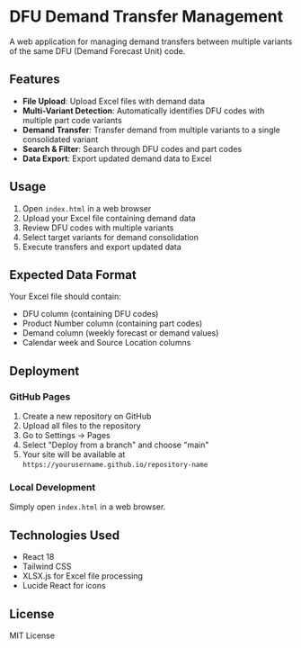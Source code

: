 # DFU Demand Transfer Management

A web application for managing demand transfers between multiple variants of the same DFU (Demand Forecast Unit) code.

## Features

- **File Upload**: Upload Excel files with demand data
- **Multi-Variant Detection**: Automatically identifies DFU codes with multiple part code variants
- **Demand Transfer**: Transfer demand from multiple variants to a single consolidated variant
- **Search & Filter**: Search through DFU codes and part codes
- **Data Export**: Export updated demand data to Excel

## Usage

1. Open `index.html` in a web browser
2. Upload your Excel file containing demand data
3. Review DFU codes with multiple variants
4. Select target variants for demand consolidation
5. Execute transfers and export updated data

## Expected Data Format

Your Excel file should contain:
- DFU column (containing DFU codes)
- Product Number column (containing part codes)
- Demand column (weekly forecast or demand values)
- Calendar week and Source Location columns

## Deployment

### GitHub Pages
1. Create a new repository on GitHub
2. Upload all files to the repository
3. Go to Settings → Pages
4. Select "Deploy from a branch" and choose "main"
5. Your site will be available at `https://yourusername.github.io/repository-name`

### Local Development
Simply open `index.html` in a web browser.

## Technologies Used

- React 18
- Tailwind CSS
- XLSX.js for Excel file processing
- Lucide React for icons

## License

MIT License
